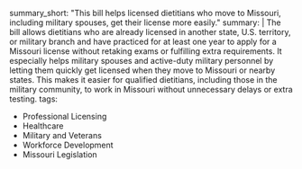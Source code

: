 summary_short: "This bill helps licensed dietitians who move to Missouri, including military spouses, get their license more easily."
summary: |
  The bill allows dietitians who are already licensed in another state, U.S. territory, or military branch and have practiced for at least one year to apply for a Missouri license without retaking exams or fulfilling extra requirements. It especially helps military spouses and active-duty military personnel by letting them quickly get licensed when they move to Missouri or nearby states. This makes it easier for qualified dietitians, including those in the military community, to work in Missouri without unnecessary delays or extra testing.
tags:
  - Professional Licensing
  - Healthcare
  - Military and Veterans
  - Workforce Development
  - Missouri Legislation
